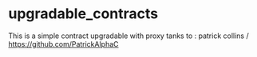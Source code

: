 # upgradable_contracts

This is a simple contract upgradable with proxy tanks to : patrick collins / https://github.com/PatrickAlphaC
